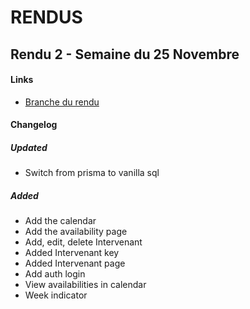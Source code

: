# RENDUS


## Rendu 2 - Semaine du 25 Novembre

#### Links
  - [Branche du rendu](https://github.com/isaacdemeers/sae-501/tree/RENDU1)
 
#### Changelog

##### Updated 
- Switch from prisma to vanilla sql

##### Added
- Add the calendar
- Add the availability page
- Add, edit, delete Intervenant
- Added Intervenant key
- Added Intervenant page
- Add auth login
- View availabilities in calendar
- Week indicator



